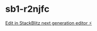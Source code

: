 # sb1-r2njfc

[Edit in StackBlitz next generation editor ⚡️](https://stackblitz.com/~/github.com/Wlima1218/sb1-r2njfc)